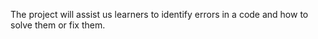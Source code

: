 The project will assist us learners to identify errors in a code and how to solve them or fix them.

